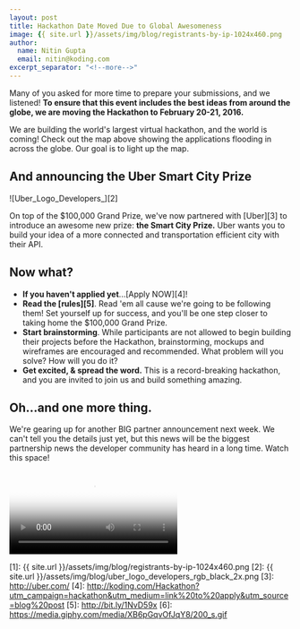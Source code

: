 ```yaml
---
layout: post
title: Hackathon Date Moved Due to Global Awesomeness
image: {{ site.url }}/assets/img/blog/registrants-by-ip-1024x460.png
author:
  name: Nitin Gupta
  email: nitin@koding.com
excerpt_separator: "<!--more-->"
---
```


Many of you asked for more time to prepare your submissions, and we listened! **To ensure that this event includes the best ideas from around the globe, we are moving the Hackathon to February 20-21, 2016.**

We are building the world's largest virtual hackathon, and the world is coming! Check out the map above showing the applications flooding in across the globe. Our goal is to light up the map.
<!--more-->

## And announcing the Uber Smart City Prize

![Uber_Logo_Developers_][2]

On top of the $100,000 Grand Prize, we've now partnered with [Uber][3] to introduce an awesome new prize: **the Smart City Prize.** Uber wants you to build your idea of a more connected and transportation efficient city with their API.

## **Now what?**

* **If you haven't applied yet**...[Apply NOW][4]!
* **Read the [rules][5]**. Read 'em all cause we're going to be following them! Set yourself up for success, and you'll be one step closer to taking home the $100,000 Grand Prize.
* **Start brainstorming**. While participants are not allowed to begin building their projects before the Hackathon, brainstorming, mockups and wireframes are encouraged and recommended. What problem will you solve? How will you do it?
* **Get excited, & spread the word.** This is a record-breaking hackathon, and you are invited to join us and build something amazing.

## **Oh...and one more thing.**

We're gearing up for another BIG partner announcement next week. We can't tell you the details just yet, but this news will be the biggest partnership news the developer community has heard in a long time. Watch this space!


<video id="gif-mp4" data-width="236" data-height="181" poster="https://media.giphy.com/media/XB6pGqvOfJqY8/200_s.gif" src="https://media.giphy.com/media/XB6pGqvOfJqY8/giphy.mp4" loop="loop" autoplay="autoplay"></video>


[1]: {{ site.url }}/assets/img/blog/registrants-by-ip-1024x460.png
[2]: {{ site.url }}/assets/img/blog/uber_logo_developers_rgb_black_2x.png
[3]: http://uber.com/
[4]: http://koding.com/Hackathon?utm_campaign=hackathon&utm_medium=link%20to%20apply&utm_source=blog%20post
[5]: http://bit.ly/1NvD59x
[6]: https://media.giphy.com/media/XB6pGqvOfJqY8/200_s.gif
